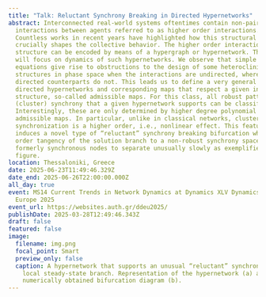 ```yaml
---
title: "Talk: Reluctant Synchrony Breaking in Directed Hypernetworks"
abstract: Interconnected real-world systems oftentimes contain non-pairwise
  interactions between agents referred to as higher order interactions.
  Countless works in recent years have highlighted how this structural feature
  crucially shapes the collective behavior. The higher order interaction
  structure can be encoded by means of a hypergraph or hypernetwork. This talk
  will focus on dynamics of such hypernetworks. We observe that simple model
  equations give rise to obstructions to the design of some heteroclinic
  structures in phase space when the interactions are undirected, whereas their
  directed counterparts do not. This leads us to define a very general class of
  directed hypernetworks and corresponding maps that respect a given interaction
  structure, so-called admissible maps. For this class, all robust patterns of
  (cluster) synchrony that a given hypernetwork supports can be classified.
  Interestingly, these are only determined by higher degree polynomial
  admissible maps. In particular, unlike in classical networks, cluster
  synchronization is a higher order, i.e., nonlinear effect. This feature
  induces a novel type of “reluctant” synchrony breaking bifurcation when a high
  order tangency of the solution branch to a non-robust synchrony space causes
  formerly synchronous nodes to separate unusually slowly as exemplified in the
  figure.
location: Thessaloniki, Greece
date: 2025-06-23T11:49:46.329Z
date_end: 2025-06-26T22:00:00.000Z
all_day: true
event: MS14 Current Trends in Network Dynamics at Dynamics XLV Dynamics Days
  Europe 2025
event_url: https://websites.auth.gr/ddeu2025/
publishDate: 2025-03-28T12:49:46.343Z
draft: false
featured: false
image:
  filename: img.png
  focal_point: Smart
  preview_only: false
  caption: A hypernetwork that supports an unusual “reluctant” synchrony breaking
    local steady-state branch. Representation of the hypernetwork (a) and
    numerically obtained bifurcation diagram (b).
---
```

